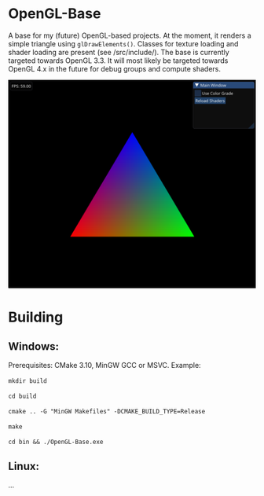 # OpenGL-Base
A base for my (future) OpenGL-based projects. At the moment, it renders a simple triangle using ```glDrawElements()```. 
Classes for texture loading and shader loading are present (see /src/include/). The base is currently targeted towards OpenGL 3.3. It will most likely 
be targeted towards OpenGL 4.x in the future for debug groups and compute shaders.

![screenshot](https://raw.githubusercontent.com/uvraj/OpenGL-Base/b514fd0fd26bc6316fc407f57662b657f41e6000/doc/img1.png)

# Building
## Windows: 
Prerequisites: CMake 3.10, MinGW GCC or MSVC.
Example:

```mkdir build```

```cd build```

```cmake .. -G "MinGW Makefiles" -DCMAKE_BUILD_TYPE=Release```

```make```

```cd bin && ./OpenGL-Base.exe```

## Linux:
...
